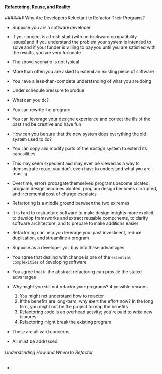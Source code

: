 #### Refactoring, Reuse, and Reality

####### Why Are Developers Reluctant to Refactor Their Programs?

- Suppose you are a software developer
- If your project is a fresh start (with no backward compatibility issues)and if you understand the problem your system is intended to solve and if your funder is willing to pay you until you are satisfied with the results, you are very fortunate
- The above scenario is not typical

- More than often you are asked to extend an existing piece of software
- You have a less-than-complete understanding of what you are doing
- Under schedule pressure to produe
- What can you do?
- You can rewrite the program
- You can leverage your designe experience and correct the ills of the past and be creative and have fun
- How can you be sure that the new system does everything the old system used to do?

- You can copy and modify parts of the existign system to extend its capabilities
- This may seem expedient and may even be viewed as a way to demonstrate reuse; you don't even have to understand what you are reusing
- Over time, errors propagate themselves, programs become bloated, program design becomes bloated, program design becomes corrupted, and incremental cost of change escalates

- Refactoring is a middle ground between the two extremes
- It is hard to restructure software to make design insights more explicit, to develop frameworks and extract reusable components, to clarify software architecture, and to prepare to make additions easier
- Refactoring can help you leverage your past investment, reduce duplication, and streamline a program

- Suppose as a developer you buy into these advantages
- You agree that dealing with change is one of the `essential complexities` of developing software
- You agree that in the abstract refactoring can provide the stated advantages

- Why might you still not refactor `your` programs? 4 possible reasons
    1. You might not understand how to refactor
    2. If the benefits are long-term, why exert the effort now? In the long tern, you might not be the project to reap the benefits
    3. Refactoring code is an overhead activity; you're paid to write new features
    4. Refactoring might break the existing program

- These are all valid concerns
- All must be addressed

###### Understanding How and Where to Refactor

- 